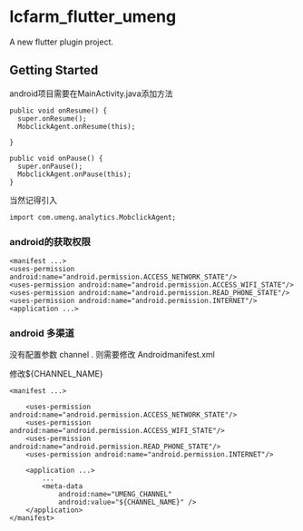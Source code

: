 # lcfarm_flutter_umeng

A new flutter plugin project.

## Getting Started

android项目需要在MainActivity.java添加方法

```
public void onResume() {
  super.onResume();
  MobclickAgent.onResume(this);

}

public void onPause() {
  super.onPause();
  MobclickAgent.onPause(this);
}
```

当然记得引入

```
import com.umeng.analytics.MobclickAgent;
```

### android的获取权限

```
<manifest ...>
<uses-permission android:name="android.permission.ACCESS_NETWORK_STATE"/>
<uses-permission android:name="android.permission.ACCESS_WIFI_STATE"/>
<uses-permission android:name="android.permission.READ_PHONE_STATE"/>
<uses-permission android:name="android.permission.INTERNET"/>
<application ...>
```

### android 多渠道

没有配置参数 channel . 则需要修改 Androidmanifest.xml 

修改${CHANNEL_NAME}

```
<manifest ...>

    <uses-permission android:name="android.permission.ACCESS_NETWORK_STATE"/>
    <uses-permission android:name="android.permission.ACCESS_WIFI_STATE"/>
    <uses-permission android:name="android.permission.READ_PHONE_STATE"/>
    <uses-permission android:name="android.permission.INTERNET"/>

    <application ...>
        ...
        <meta-data
            android:name="UMENG_CHANNEL"
            android:value="${CHANNEL_NAME}" />
    </application>
</manifest>
```